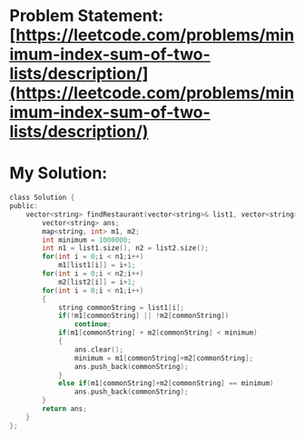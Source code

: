 # Problem Statement: [https://leetcode.com/problems/minimum-index-sum-of-two-lists/description/](https://leetcode.com/problems/minimum-index-sum-of-two-lists/description/)
# My Solution: 
```c
class Solution {
public:
    vector<string> findRestaurant(vector<string>& list1, vector<string>& list2) {
        vector<string> ans;
        map<string, int> m1, m2;
        int minimum = 1000000;
        int n1 = list1.size(), n2 = list2.size();
        for(int i = 0;i < n1;i++)
            m1[list1[i]] = i+1;
        for(int i = 0;i < n2;i++)
            m2[list2[i]] = i+1;
        for(int i = 0;i < n1;i++)
        {
            string commonString = list1[i];
            if(!m1[commonString] || !m2[commonString])
                continue;
            if(m1[commonString] + m2[commonString] < minimum)
            {
                ans.clear();
                minimum = m1[commonString]+m2[commonString];
                ans.push_back(commonString);
            }
            else if(m1[commonString]+m2[commonString] == minimum)
                ans.push_back(commonString);
        }
        return ans;
    }
};
```
